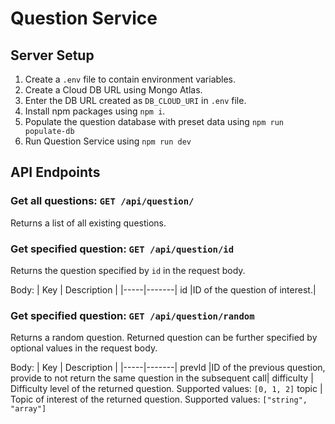 # Question Service

## Server Setup
1. Create a `.env` file to contain environment variables.
2. Create a Cloud DB URL using Mongo Atlas.
3. Enter the DB URL created as `DB_CLOUD_URI` in `.env` file.
4. Install npm packages using `npm i`.
6. Populate the question database with preset data using `npm run populate-db`
6. Run Question Service using `npm run dev`

## API Endpoints

### Get all questions: `GET /api/question/`
Returns a list of all existing questions.

### Get specified question: `GET /api/question/id`
Returns the question specified by `id` in the request body.

Body:
| Key | Description |
|-----|-------|
id    |ID of the question of interest.|

### Get specified question: `GET /api/question/random`
Returns a random question. Returned question can be further specified by optional values in the request body.

Body:
| Key | Description |
|-----|-------|
prevId    |ID of the previous question, provide to not return the same question in the subsequent call|
difficulty | Difficulty level of the returned question. Supported values: `[0, 1, 2]`
topic | Topic of interest of the returned question. Supported values: `["string", "array"]`